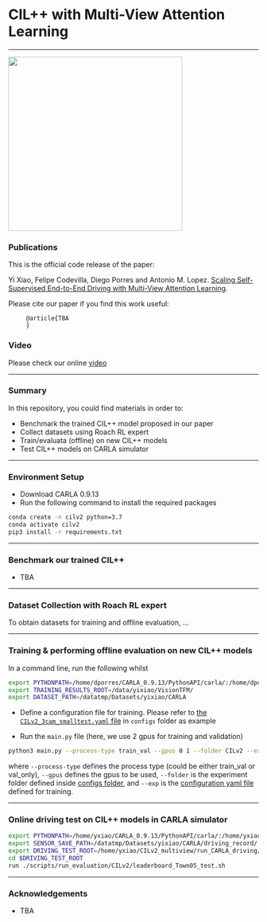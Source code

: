 # CIL++ with Multi-View Attention Learning
-------------------------------------------------------------

 <img src="Driving_T5.gif" height="350">

### Publications
This is the official code release of the paper:

Yi Xiao, Felipe Codevilla, Diego Porres and Antonio M. Lopez. [Scaling Self-Supervised End-to-End Driving with Multi-View Attention Learning]().

Please cite our paper if you find this work useful:

         @article{TBA
         }

### Video
Please check our online [video]()

-------------------------------------------------------------
### Summary

In this repository, you could find materials in order to:

 * Benchmark the trained CIL++ model proposed in our paper
 * Collect datasets using Roach RL expert
 * Train/evaluata (offline) on new CIL++ models
 * Test CIL++ models on CARLA simulator

-------------------------------------------------------------
### Environment Setup

* Download CARLA 0.9.13
* Run the following command to install the required packages

```bash
conda create -n cilv2 python=3.7
conda activate cilv2
pip3 install -r requirements.txt
```

-------------------------------------------------------------
### Benchmark our trained CIL++
* TBA

-------------------------------------------------------------
### Dataset Collection with Roach RL expert

To obtain datasets for training and offline evaluation, ...

-------------------------------------------------------------
### Training & performing offline evaluation on new CIL++ models

In a command line, run the following whilst

```bash
export PYTHONPATH=/home/dporres/CARLA_0.9.13/PythonAPI/carla/:/home/dporres/CARLA_0.9.13/PythonAPI/carla/dist/carla-0.9.13-py3.7-linux-x86_64.egg:/home/dporres/CILv2_multiview/run_CARLA_driving:/home/dporres/CILv2_multiview/scenario_runner:/home/dporres/CILv2_multiview
export TRAINING_RESULTS_ROOT=/data/yixiao/VisionTFM/
export DATASET_PATH=/datatmp/Datasets/yixiao/CARLA
```

* Define a configuration file for training. Please refer to [the `CILv2_3cam_smalltest.yaml` file](./configs/CILv2/CILv2_3cam_smalltest.yaml) in `configs` folder as example

* Run the `main.py` file (here, we use 2 gpus for training and validation)
  
```bash
python3 main.py --process-type train_val --gpus 0 1 --folder CILv2 --exp CILv2_3cam_smalltest
```

where `--process-type` defines the process type (could be either train_val or val_only), `--gpus` defines the gpus to be used,
`--folder` is the experiment folder defined inside [configs folder](https://github.com/yixiao1/Scaling-Self-Supervised-End-to-End-Driving-with-Multi-View-Attention-Learning/tree/main/configs/CILv2),
and `--exp` is the [configuration yaml file](https://github.com/yixiao1/Scaling-Self-Supervised-End-to-End-Driving-with-Multi-View-Attention-Learning/blob/main/configs/CILv2/CILv2_3cam_smalltest.yaml) defined for training.

-------------------------------------------------------------
### Online driving test on CIL++ models in CARLA simulator

```bash
export PYTHONPATH=/home/yxiao/CARLA_0.9.13/PythonAPI/carla/:/home/yxiao/CARLA_0.9.13/PythonAPI/carla/dist/carla-0.9.13-py3.7-linux-x86_64.egg:/home/yxiao/CILv2_multiview/run_CARLA_driving:/home/yxiao/CILv2_multiview/scenario_runner:/home/yxiao/CILv2_multiview
export SENSOR_SAVE_PATH=/datatmp/Datasets/yixiao/CARLA/driving_record/
export DRIVING_TEST_ROOT=/home/yxiao/CILv2_multiview/run_CARLA_driving/
cd $DRIVING_TEST_ROOT
run ./scripts/run_evaluation/CILv2/leaderboard_Town05_test.sh
```

-------------------------------------------------------------
### Acknowledgements
* TBA
